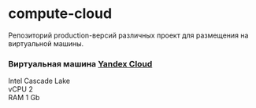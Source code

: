# compute-cloud

Репозиторий production-версий различных проект для размещения на виртуальной машины.

### Виртуальная машина [Yandex Cloud](https://cloud.yandex.ru/)

Intel Cascade Lake  
vCPU 2  
RAM 1 Gb
